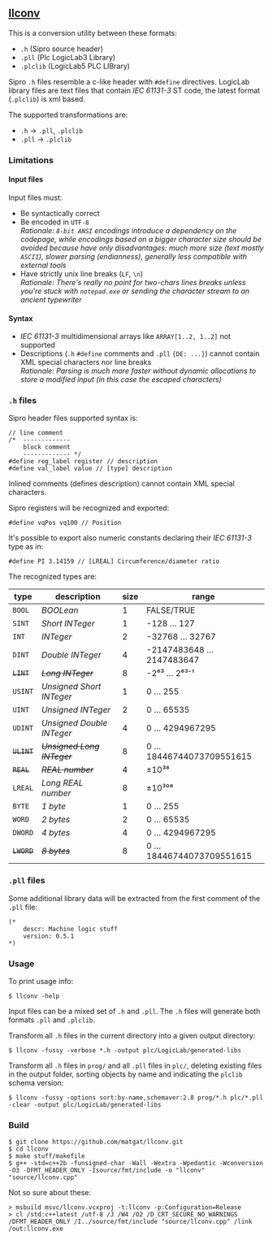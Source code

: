 ## [llconv](https://github.com/matgat/llconv.git)
This is a conversion utility between these formats:
* `.h` (Sipro source header)
* `.pll` (Plc LogicLab3 Library)
* `.plclib` (LogicLab5 PLC LIBrary)

Sipro `.h` files resemble a c-like header with `#define` directives.
LogicLab library files are text files that contain *IEC 61131-3* ST code,
the latest format (`.plclib`) is xml based.

The supported transformations are:
* `.h` → `.pll`, `.plclib`
* `.pll` → `.plclib`



### Limitations

#### Input files
Input files must:
* Be syntactically correct
* Be encoded in `UTF-8`\
  _Rationale: `8-bit ANSI` encodings introduce a dependency on the codepage,
              while encodings based on a bigger character size should
              be avoided because have only disadvantages:
              much more size (text mostly `ASCII`),
              slower parsing (endianness),
              generally less compatible with external tools_
* Have strictly unix line breaks (`LF`, `\n`)\
  _Rationale: There's really no point for two-chars lines breaks
              unless you're stuck with `notepad.exe` or sending
              the character stream to an ancient typewriter_

#### Syntax
* _IEC 61131-3_ multidimensional arrays like `ARRAY[1..2, 1..2]` not supported
* Descriptions (`.h` `#define` comments and `.pll` `{DE: ...}`) cannot contain XML special characters nor line breaks\
  _Rationale: Parsing is much more faster without dynamic allocations to
              store a modified input (in this case the escaped characters)_



### `.h` files
Sipro header files supported syntax is:
```
// line comment
/*  -------------
    block comment
    ------------- */
#define reg_label register // description
#define val_label value // [type] description
```
Inlined comments (defines description) cannot contain XML special characters.

Sipro registers will be recognized and exported:
```
#define vqPos vq100 // Position
```

It's possible to export also numeric constants
declaring their *IEC 61131-3* type as in:
```
#define PI 3.14159 // [LREAL] Circumference/diameter ratio
```

The recognized types are:

| type        | description                 | size | range                     |
| ----------- | --------------------------- | ---- | ------------------------- |
|   `BOOL`    | *BOOLean*                   |  1   | FALSE/TRUE                |
|   `SINT`    | *Short INTeger*             |  1   | -128 … 127                |
|   `INT`     | *INTeger*                   |  2   | -32768 … 32767            |
|   `DINT`    | *Double INTeger*            |  4   |  -2147483648 … 2147483647 |
| ~~`LINT`~~  | ~~*Long INTeger*~~          |  8   | -2⁶³ … 2⁶³⁻¹              |
|   `USINT`   | *Unsigned Short INTeger*    |  1   | 0 … 255                   |
|   `UINT`    | *Unsigned INTeger*          |  2   | 0 … 65535                 |
|   `UDINT`   | *Unsigned Double INTeger*   |  4   | 0 … 4294967295            |
| ~~`ULINT`~~ | ~~*Unsigned Long INTeger*~~ |  8   | 0 … 18446744073709551615  |
| ~~`REAL`~~  | ~~*REAL number*~~           |  4   | ±10³⁸                     |
|   `LREAL`   | *Long REAL number*          |  8   | ±10³⁰⁸                    |
|   `BYTE`    | *1 byte*                    |  1   | 0 … 255                   |
|   `WORD`    | *2 bytes*                   |  2   | 0 … 65535                 |
|   `DWORD`   | *4 bytes*                   |  4   | 0 … 4294967295            |
| ~~`LWORD`~~ | ~~*8 bytes*~~               |  8   | 0 … 18446744073709551615  |



### `.pll` files
Some additional library data will be extracted from the
first comment of the `.pll` file:
```
(*
    descr: Machine logic stuff
    version: 0.5.1
*)
```



### Usage
To print usage info:
```
$ llconv -help
```

Input files can be a mixed set of `.h` and `.pll`.
The `.h` files will generate both formats `.pll` and `.plclib`.

Transform all `.h` files in the current directory into a given output directory:
```
$ llconv -fussy -verbose *.h -output plc/LogicLab/generated-libs
```

Transform all `.h` files in `prog/` and all `.pll` files in `plc/`,
deleting existing files in the output folder,
sorting objects by name and indicating the `plclib` schema version:
```
$ llconv -fussy -options sort:by-name,schemaver:2.8 prog/*.h plc/*.pll -clear -output plc/LogicLab/generated-libs
```



### Build
```
$ git clone https://github.com/matgat/llconv.git
$ cd llconv
$ make stuff/makefile
$ g++ -std=c++2b -funsigned-char -Wall -Wextra -Wpedantic -Wconversion -O3 -DFMT_HEADER_ONLY -Isource/fmt/include -o "llconv" "source/llconv.cpp"
```
Not so sure about these:
```
> msbuild msvc/llconv.vcxproj -t:llconv -p:Configuration=Release
> cl /std:c++latest /utf-8 /J /W4 /O2 /D_CRT_SECURE_NO_WARNINGS /DFMT_HEADER_ONLY /I../source/fmt/include "source/llconv.cpp" /link /out:llconv.exe
```
